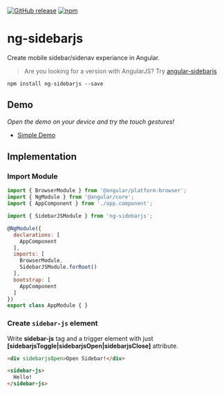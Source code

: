 [![GitHub release](https://img.shields.io/github/release/SidebarJS/ng-sidebarjs.svg)](https://github.com/SidebarJS/ng-sidebarjs/releases)
[![npm](https://img.shields.io/npm/v/ng-sidebarjs.svg)](https://www.npmjs.com/package/ng-sidebarjs)

# ng-sidebarjs
Create mobile sidebar/sidenav experiance in Angular.
> Are you looking for a version with AngularJS? Try [angular-sidebarjs](https://github.com/SidebarJS/angular-sidebarjs)

```ssh
npm install ng-sidebarjs --save
```

## Demo
*Open the demo on your device and try the touch gestures!*

* [Simple Demo](https://embed.plnkr.co/Thv7HW/)

## Implementation
### Import Module
```js
import { BrowserModule } from '@angular/platform-browser';
import { NgModule } from '@angular/core';
import { AppComponent } from './app.component';

import { SidebarJSModule } from 'ng-sidebarjs';

@NgModule({
  declarations: [
    AppComponent
  ],
  imports: [
    BrowserModule,
    SidebarJSModule.forRoot()
  ],
  bootstrap: [
    AppComponent
  ]
})
export class AppModule { }
```

### Create `sidebar-js` element
Write **sidebar-js** tag and a trigger element with just **[sidebarjsToggle|sidebarjsOpen|sidebarjsClose]** attribute.
```html
<div sidebarjsOpen>Open Sidebar!</div>

<sidebar-js>
  Hello!
</sidebar-js>
```
